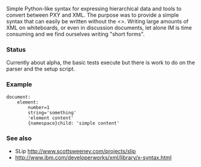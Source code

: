Simple Python-like syntax for expressing hierarchical data and tools to convert between PXY and XML. The purpose was to provide a simple syntax that can easily be written without the <>. Writing large amounts of XML on whiteboards, or even in discussion documents, let alone IM is time consuming and we find ourselves writing "short forms".

### Status ###
Currently about alpha, the basic tests execute but there is work to do on the parser and the setup script.

### Example ###
```
document:
    element:
        number=1
        string='something'
        'element content'
        {namespace}child: 'simple content'
```

### See also ###
  * SLip http://www.scottsweeney.com/projects/slip
  * http://www.ibm.com/developerworks/xml/library/x-syntax.html